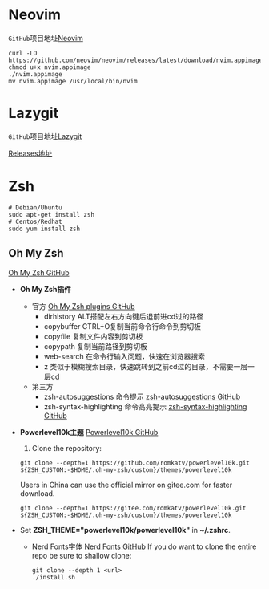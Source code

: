 # Neovim

`GitHub`项目地址[Neovim](https://github.com/neovim/neovim)

```shell
curl -LO https://github.com/neovim/neovim/releases/latest/download/nvim.appimage
chmod u+x nvim.appimage
./nvim.appimage
mv nvim.appimage /usr/local/bin/nvim
```

# Lazygit

`GitHub`项目地址[Lazygit](https://github.com/jesseduffield/lazygit)

[Releases地址](https://github.com/jesseduffield/lazygit/releases)

# Zsh

```shell
# Debian/Ubuntu
sudo apt-get install zsh
# Centos/Redhat
sudo yum install zsh
```

## Oh My Zsh

[Oh My Zsh GitHub](https://github.com/ohmyzsh/ohmyzsh)

- **Oh My Zsh插件**

  - 官方 [Oh My Zsh plugins GitHub](https://github.com/ohmyzsh/ohmyzsh/tree/master/plugins)
    - dirhistory ALT搭配左右方向键后退前进cd过的路径
    - copybuffer CTRL+O复制当前命令行命令到剪切板
    - copyfile 复制文件内容到剪切板
    - copypath 复制当前路径到剪切板
    - web-search 在命令行输入问题，快速在浏览器搜索
    - z 类似于模糊搜索目录，快速跳转到之前cd过的目录，不需要一层一层cd
  - 第三方
    - zsh-autosuggestions 命令提示 [zsh-autosuggestions GitHub](https://github.com/zsh-users/zsh-autosuggestions)
    - zsh-syntax-highlighting 命令高亮提示 [zsh-syntax-highlighting GitHub](https://github.com/zsh-users/zsh-syntax-highlighting)

- **Powerlevel10k主题**
  [Powerlevel10k GitHub](https://github.com/romkatv/powerlevel10k)
  1.  Clone the repository:
  ```shell
  git clone --depth=1 https://github.com/romkatv/powerlevel10k.git ${ZSH_CUSTOM:-$HOME/.oh-my-zsh/custom}/themes/powerlevel10k
  ```
  Users in China can use the official mirror on gitee.com for faster download.
  ```shell
  git clone --depth=1 https://gitee.com/romkatv/powerlevel10k.git ${ZSH_CUSTOM:-$HOME/.oh-my-zsh/custom}/themes/powerlevel10k
  ```
- Set **ZSH_THEME="powerlevel10k/powerlevel10k"** in **~/.zshrc**.

  - Nerd Fonts字体
    [Nerd Fonts GitHub](https://github.com/ryanoasis/nerd-fonts)
    If you do want to clone the entire repo be sure to shallow clone:

    ```shell
    git clone --depth 1 <url>
    ./install.sh
    ```
